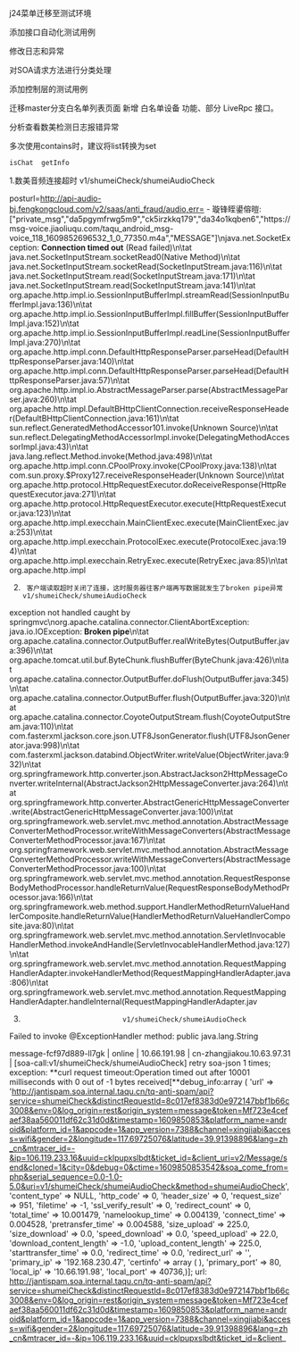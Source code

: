 j24菜单迁移至测试环境

添加接口自动化测试用例

修改日志和异常





对SOA请求方法进行分类处理

添加控制层的测试用例

迁移master分支白名单列表页面 新增 白名单设备 功能、部分 LiveRpc 接口。

分析查看数美检测日志报错异常





多次使用contains时，建议将list转换为set



```
isChat  getInfo
```







1.数美音频连接超时  v1/shumeiCheck/shumeiAudioCheck

posturl=http://api-audio-bj.fengkongcloud.com/v2/saas/anti_fraud/audio,err= - 璇锋眰鍙傛暟:["private_msg","da5pgymfrwg5m9","ck5irzkkq179","da34o1kqben6","https:\/\/msg-voice.jiaoliuqu.com\/taqu_android_msg-voice_118_1609852696532_1_0_77350.m4a","MESSAGE"]\njava.net.SocketException: **Connection timed out** (Read failed)\n\tat java.net.SocketInputStream.socketRead0(Native Method)\n\tat java.net.SocketInputStream.socketRead(SocketInputStream.java:116)\n\tat java.net.SocketInputStream.read(SocketInputStream.java:171)\n\tat java.net.SocketInputStream.read(SocketInputStream.java:141)\n\tat org.apache.http.impl.io.SessionInputBufferImpl.streamRead(SessionInputBufferImpl.java:136)\n\tat org.apache.http.impl.io.SessionInputBufferImpl.fillBuffer(SessionInputBufferImpl.java:152)\n\tat org.apache.http.impl.io.SessionInputBufferImpl.readLine(SessionInputBufferImpl.java:270)\n\tat org.apache.http.impl.conn.DefaultHttpResponseParser.parseHead(DefaultHttpResponseParser.java:140)\n\tat org.apache.http.impl.conn.DefaultHttpResponseParser.parseHead(DefaultHttpResponseParser.java:57)\n\tat org.apache.http.impl.io.AbstractMessageParser.parse(AbstractMessageParser.java:260)\n\tat org.apache.http.impl.DefaultBHttpClientConnection.receiveResponseHeader(DefaultBHttpClientConnection.java:161)\n\tat sun.reflect.GeneratedMethodAccessor101.invoke(Unknown Source)\n\tat sun.reflect.DelegatingMethodAccessorImpl.invoke(DelegatingMethodAccessorImpl.java:43)\n\tat java.lang.reflect.Method.invoke(Method.java:498)\n\tat org.apache.http.impl.conn.CPoolProxy.invoke(CPoolProxy.java:138)\n\tat com.sun.proxy.$Proxy127.receiveResponseHeader(Unknown Source)\n\tat org.apache.http.protocol.HttpRequestExecutor.doReceiveResponse(HttpRequestExecutor.java:271)\n\tat org.apache.http.protocol.HttpRequestExecutor.execute(HttpRequestExecutor.java:123)\n\tat org.apache.http.impl.execchain.MainClientExec.execute(MainClientExec.java:253)\n\tat org.apache.http.impl.execchain.ProtocolExec.execute(ProtocolExec.java:194)\n\tat org.apache.http.impl.execchain.RetryExec.execute(RetryExec.java:85)\n\tat org.apache.http.impl





2.   	客户端读取超时关闭了连接，这时服务器往客户端再写数据就发生了broken pipe异常						v1/shumeiCheck/shumeiAudioCheck

exception not handled caught by springmvc\norg.apache.catalina.connector.ClientAbortException: java.io.IOException: **Broken pipe**\n\tat org.apache.catalina.connector.OutputBuffer.realWriteBytes(OutputBuffer.java:396)\n\tat org.apache.tomcat.util.buf.ByteChunk.flushBuffer(ByteChunk.java:426)\n\tat org.apache.catalina.connector.OutputBuffer.doFlush(OutputBuffer.java:345)\n\tat org.apache.catalina.connector.OutputBuffer.flush(OutputBuffer.java:320)\n\tat org.apache.catalina.connector.CoyoteOutputStream.flush(CoyoteOutputStream.java:110)\n\tat com.fasterxml.jackson.core.json.UTF8JsonGenerator.flush(UTF8JsonGenerator.java:998)\n\tat com.fasterxml.jackson.databind.ObjectWriter.writeValue(ObjectWriter.java:932)\n\tat org.springframework.http.converter.json.AbstractJackson2HttpMessageConverter.writeInternal(AbstractJackson2HttpMessageConverter.java:264)\n\tat org.springframework.http.converter.AbstractGenericHttpMessageConverter.write(AbstractGenericHttpMessageConverter.java:100)\n\tat org.springframework.web.servlet.mvc.method.annotation.AbstractMessageConverterMethodProcessor.writeWithMessageConverters(AbstractMessageConverterMethodProcessor.java:167)\n\tat org.springframework.web.servlet.mvc.method.annotation.AbstractMessageConverterMethodProcessor.writeWithMessageConverters(AbstractMessageConverterMethodProcessor.java:100)\n\tat org.springframework.web.servlet.mvc.method.annotation.RequestResponseBodyMethodProcessor.handleReturnValue(RequestResponseBodyMethodProcessor.java:166)\n\tat org.springframework.web.method.support.HandlerMethodReturnValueHandlerComposite.handleReturnValue(HandlerMethodReturnValueHandlerComposite.java:80)\n\tat org.springframework.web.servlet.mvc.method.annotation.ServletInvocableHandlerMethod.invokeAndHandle(ServletInvocableHandlerMethod.java:127)\n\tat org.springframework.web.servlet.mvc.method.annotation.RequestMappingHandlerAdapter.invokeHandlerMethod(RequestMappingHandlerAdapter.java:806)\n\tat org.springframework.web.servlet.mvc.method.annotation.RequestMappingHandlerAdapter.handleInternal(RequestMappingHandlerAdapter.jav





3.   							v1/shumeiCheck/shumeiAudioCheck

Failed to invoke @ExceptionHandler method: public java.lang.String



message-fcf97d889-ll7gk | online | 10.66.191.98 | cn-zhangjiakou.10.63.97.31 | [soa-call:v1/shumeiCheck/shumeiAudioCheck] retry soa-json 1 times; exception: **curl request timeout:Operation timed out after 10001 milliseconds with 0 out of -1 bytes received[**debug_info:array (  'url' => 'http://jantispam.soa.internal.taqu.cn/tq-anti-spam/api?service=shumeiCheck&distinctRequestId=8c017ef8383d0e972147bbf1b66c3008&env=0&log_origin=rest&origin_system=message&token=Mf723e4cefaef38aa560011df62c31d0d&timestamp=1609850853&platform_name=android&platform_id=1&appcode=1&app_version=7388&channel=xingjiabi&access=wifi&gender=2&longitude=117.69725076&latitude=39.91398896&lang=zh_cn&mtracer_id=-&ip=106.119.233.16&uuid=cklpupxslbdt&ticket_id=&client_uri=v2/Message/send&cloned=1&city=0&debug=0&ctime=1609850853542&soa_come_from=php&serial_sequence=0.0-1.0-5.0&uri=v1/shumeiCheck/shumeiAudioCheck&method=shumeiAudioCheck',  'content_type' => NULL,  'http_code' => 0,  'header_size' => 0,  'request_size' => 951,  'filetime' => -1,  'ssl_verify_result' => 0,  'redirect_count' => 0,  'total_time' => 10.001479,  'namelookup_time' => 0.004139,  'connect_time' => 0.004528,  'pretransfer_time' => 0.004588,  'size_upload' => 225.0,  'size_download' => 0.0,  'speed_download' => 0.0,  'speed_upload' => 22.0,  'download_content_length' => -1.0,  'upload_content_length' => 225.0,  'starttransfer_time' => 0.0,  'redirect_time' => 0.0,  'redirect_url' => '',  'primary_ip' => '192.168.230.47',  'certinfo' =>   array (  ),  'primary_port' => 80,  'local_ip' => '10.66.191.98',  'local_port' => 40736,)]; url: http://jantispam.soa.internal.taqu.cn/tq-anti-spam/api?service=shumeiCheck&distinctRequestId=8c017ef8383d0e972147bbf1b66c3008&env=0&log_origin=rest&origin_system=message&token=Mf723e4cefaef38aa560011df62c31d0d&timestamp=1609850853&platform_name=android&platform_id=1&appcode=1&app_version=7388&channel=xingjiabi&access=wifi&gender=2&longitude=117.69725076&latitude=39.91398896&lang=zh_cn&mtracer_id=-&ip=106.119.233.16&uuid=cklpupxslbdt&ticket_id=&client_



















